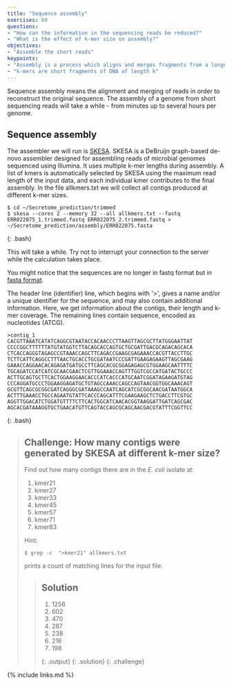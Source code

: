 ```yaml
---
title: "Sequence assembly"
exercises: 60
questions:
- "How can the information in the sequencing reads be reduced?"
- "What is the effect of k-mer size on assembly?"
objectives:
- "Assemble the short reads"
keypoints:
- "Assembly is a process which aligns and merges fragments from a longer DNA sequence in order to reconstruct the original sequence."
- "k-mers are short fragments of DNA of length k"
---
```


Sequence assembly means the alignment and merging of reads in order to reconstruct the original sequence. The assembly of a genome from short sequencing reads will take a while - from minutes up to several hours per genome. 

## Sequence assembly

The assembler we will run is [SKESA](https://github.com/ncbi/SKESA). SKESA is a DeBruijn graph-based de-novo assembler designed for assembling reads of microbial genomes sequenced using Illumina. It uses multiple k-mer lengths during assembly. A list of kmers is automatically selected by SKESA using the maximum read length of the input data, and each individual kmer contributes to the final assembly. In the file allkmers.txt we will collect all contigs produced at different k-mer sizes.


~~~
$ cd ~/Secretome_prediction/trimmed
$ skesa --cores 2 --memory 32 --all allkmers.txt --fastq ERR022075_1.trimmed.fastq ERR022075_2.trimmed.fastq > ~/Secretome_prediction/assembly/ERR022075.fasta
~~~
{: .bash}

This will take a while. Try not to interrupt your connection to the server while the calculation takes place.

You might notice that the sequences are no longer in fastq format but in [fasta format](https://en.wikipedia.org/wiki/FASTA_format).

The header line (identifier) line, which begins with '>', gives a name and/or a unique identifier for the sequence, and may also contain additional information. Here, we get information about the contigs, their length and k-mer coverage. The remaining lines contain sequence, encoded as nucleotides (ATCG). 

~~~
>contig_1
CACGTTAAATCATATCAGGCGTAATACCACAACCCTTAAGTTAGCGCTTATGGGAATTAT
CCCCGGCTTTTTTATGTATGGTCTTACAGCACCAGTGCTGCGATTGACGCAGACAGCACA
CTCACCAGGGTAGAGCCGTAAACCAGCTTCAGACCGAAGCGAGAAACCACGTTACCTTGC
TCTTCATTCAGGCCTTTAACTGCACCTGCGATAATCCCGATTGAAGAGAAGTTAGCGAAG
GAAACCAGGAACACAGAGATGATGCCTTCAGCACGCGGAGAGAGCGTGGAAGCAATTTTC
TGCAGATCCATCATCGCAACGAACTCGTTGGAAACCAGTTTGGTCGCCATGATACTGCCC
ACTTGCAGTGCTTCACTGGAAGGAACACCCATCACCCATGCAATCGGATAGAAGATGTAG
CCCAGGATGCCCTGGAAGGAGATGCTGTAGCCAAACCAGCCAGTAACGGTGGCAAACAGT
GCGTTCAGCGCGGCGATCAGGGCGATAAAGCCAATCAGCATCGCGGCAACGATAATGGCA
ACTTTGAAACCTGCCAGAATGTATTCACCCAGCATTTCGAAGAAGCTCTGACCTTCGTGC
AGGTTGGACATCTGGATGTTTTCTTCACTGGCATCAACACGGTAAGGATTGATCAGCGAC
AGCACGATAAAGGTGCTGAACATGTTCAGTACCAGCGCAGCAACGACGTATTTCGGTTCC
~~~
{: .bash}


> ## Challenge: How many contigs were generated by SKESA at different k-mer size?
>
> Find out how many contigs there are in the *E. coli* isolate at:
> 1. kmer21
> 2. kmer27
> 3. kmer33
> 4. kmer45
> 5. kmer57
> 6. kmer71
> 7. kmer83
>
> Hint:
> ~~~
> $ grep -c  ">kmer21" allkmers.txt
> ~~~
> prints a count of matching lines for the input file.
> 
> > ## Solution
> >
> > 
> > 1. 1256
> > 2. 602
> > 3. 470
> > 4. 287
> > 5. 238
> > 6. 216
> > 7. 198
> >
> > {: .output}
> {: .solution}
{: .challenge}



{% include links.md %}
